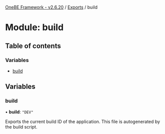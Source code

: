 [OneBE Framework - v2.6.20](../README.md) / [Exports](../modules.md) / build

# Module: build

## Table of contents

### Variables

- [build](build.md#build)

## Variables

### build

• **build**: ``"DEV"``

Exports the current build ID of the application. This file is autogenerated
by the build script.
